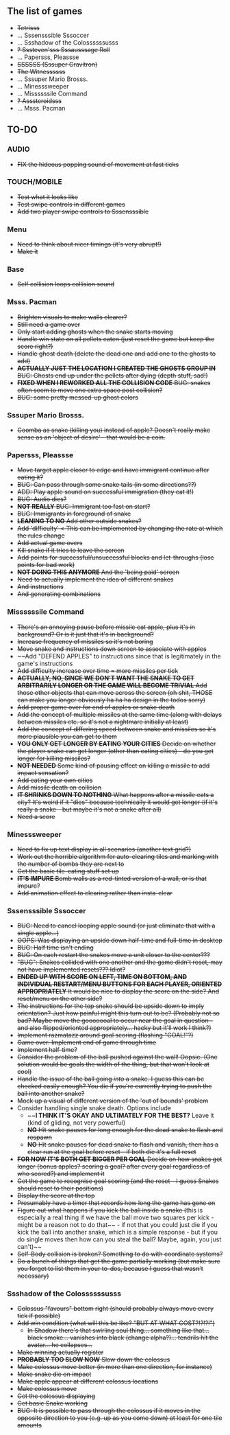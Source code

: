 ## The list of games

- ~~Tetrisss~~
- ... Sssensssible Sssoccer
- ... Ssshadow of the Colossssssusss
- ~~? Sssteven'sss Sssausssage Roll~~
- ... Papersss, Pleassse
- ~~SSSSSS (Sssuper Gravitron)~~
- ~~The Witnessssss~~
- ... Sssuper Mario Brosss.
- ... Minesssweeper
- ... Missssssile Command
- ~~? Asssteroidsss~~
- ... Msss. Pacman

## TO-DO

### AUDIO

- ~~FIX the hideous popping sound of movement at fast ticks~~

### TOUCH/MOBILE

- ~~Test what it looks like~~
- ~~Test swipe controls in different games~~
- ~~Add two player swipe controls to Sssensssible~~

### Menu

- ~~Need to think about nicer timings (it's very abrupt!)~~
- ~~Make it~~

### Base

- ~~Self collision loops collision sound~~

### Msss. Pacman

- ~~Brighten visuals to make walls clearer?~~
- ~~Still need a game over~~
- ~~Only start adding ghosts when the snake starts moving~~
- ~~Handle win state on all pellets eaten (just reset the game but keep the score right?)~~
- ~~Handle ghost death (delete the dead one and add one to the ghosts to add)~~
- ~~__ACTUALLY JUST THE LOCATION I CREATED THE GHOSTS GROUP IN__ BUG: Ghosts end up under the pellets after dying (depth stuff, sad!)~~
- ~~__FIXED WHEN I REWORKED ALL THE COLLISION CODE__ BUG: snakes often seem to move one extra space post collision?~~
- ~~BUG: some pretty messed-up ghost colors~~

### Sssuper Mario Brosss.

- ~~Goomba as snake (killing you) instead of apple? Doesn't really make sense as an 'object of desire' - that would be a coin.~~

### Papersss, Pleassse

- ~~Move target apple closer to edge and have immigrant continue after eating it?~~
- ~~BUG: Can pass through some snake tails (in some directions??)~~
- ~~ADD: Play apple sound on successful immigration (they eat it!)~~
- ~~BUG: Audio dies?~~
- ~~__NOT REALLY__ BUG: Immigrant too fast on start?~~
- ~~BUG: Immigrants in foreground of snake~~
- ~~__LEANING TO NO__ Add other outside snakes?~~
- ~~Add 'difficulty' < This can be implemented by changing the rate at which the rules change~~
- ~~Add actual game overs~~
- ~~Kill snake if it tries to leave the screen~~
- ~~Add points for successful/unsuccessful blocks and let-throughs (lose points for bad work)~~
- ~~__NOT DOING THIS ANYMORE__ And the 'being paid' screen~~
- ~~Need to actually implement the idea of different snakes~~
- ~~And instructions~~
- ~~And generating combinations~~

### Missssssile Command

- ~~There's an annoying pause before missile eat apple, plus it's in background? Or is it just that it's in background?~~
- ~~Increase frequency of missiles so it's not boring~~
- ~~Move snake and instructions down screen to associate with apples~~
- ~~Add "DEFEND APPLES" to instructions since that is legitimately in the game's instructions
- ~~Add difficulty increase over time = more missiles per tick~~
- ~~__ACTUALLY, NO, SINCE WE DON'T WANT THE SNAKE TO GET ARBITRARILY LONGER OR THE GAME WILL BECOME TRIVIAL__ Add those other objects that can move across the screen (oh shit, THOSE can make you longer obviously ha ha ha design in the todos sorry)~~
- ~~Add proper game over for end of apples or snake death~~
- ~~Add the concept of multiple missiles at the same time (along with delays between missiles etc. so it's not a nightmare initially at least)~~
- ~~Add the concept of differing speed between snake and missiles so it's more plausible you can get to them~~
- ~~__YOU ONLY GET LONGER BY EATING YOUR CITIES__ Decide on whether the player snake can get longer (other than eating cities) - do you get longer for killing missiles?~~
- ~~__NOT NEEDED__ Some kind of pausing effect on killing a missile to add impact sensation?~~
- ~~Add eating your own cities~~
- ~~Add missile death on collision~~
- ~~__IT SHRINKS DOWN TO NOTHING__ What happens after a missile eats a city? It's weird if it "dies" because technically it would get longer (if it's really a snake - but maybe it's not a snake after all)~~
- ~~Need a score~~

### Minesssweeper

- ~~Need to fix up text display in all scenarios (another text grid?)~~
- ~~Work out the horrible algorithm for auto-clearing tiles and marking with the number of bombs they are next to~~
- ~~Get the basic tile-eating stuff set up~~
- ~~__IT'S IMPURE__ Bomb walls as a red-tinted version of a wall, or is that impure?~~
- ~~Add animation effect to clearing rather than insta-clear~~

### Sssensssible Sssoccer

- ~~BUG: Need to cancel looping apple sound (or just eliminate that with a single apple...)~~
- ~~OOPS: Was displaying an upside down half-time and full-time in desktop~~
- ~~BUG: Half time isn't ending~~
- ~~BUG: On each restart the snakes move a unit closer to the center???~~
- ~~"BUG": Snakes collided with one another and the game didn't reset, may not have implemented resets??? Idiot?~~
- ~~__ENDED UP WITH SCORE ON LEFT, TIME ON BOTTOM, AND INDIVIDUAL RESTART/MENU BUTTONS FOR EACH PLAYER, ORIENTED APPROPRIATELY__ It would be nice to display the score on the side? And reset/menu on the other side?~~
- ~~The instructions for the top snake should be upside down to imply orientation? Just how painful might this turn out to be? (Probably not so bad? Maybe move the gooooooal to occur near the goal in question - and also flipped/oriented appropriately... hacky but it'll work I think?)~~
- ~~Implement razmatazz around goal scoring (flashing "GOAL!"?)~~
- ~~Game over: Implement end of game through time~~
- ~~Implement half-time?~~
- ~~Consider the problem of the ball pushed against the wall! Oopsie. (One solution would be goals the width of the thing, but that won't look at cool)~~
- ~~Handle the issue of the ball going _into_ a snake. I guess this can be checked easily enough? You die if you're currently trying to push the ball into another snake?~~
- ~~Mock up a visual of different version of the 'out of bounds' problem~~
- Consider handling single snake death. Options include
  - ~~__I THINK IT'S OKAY AND ULTIMATELY FOR THE BEST?__ Leave it (kind of gliding, not very powerful)
  - ~~__NO__ Hit snake pauses for long enough for the dead snake to flash and respawn~~
  - ~~__NO__ Hit snake pauses for dead snake to flash and vanish, then has a clear run at the goal before reset - if both die it's a full reset~~
- ~~__FOR NOW IT'S BOTH GET BIGGER PER GOAL__ Decide on how snakes get longer (bonus apples? scoring a goal? after every goal regardless of who scored?) and implement it~~
- ~~Get the game to recognise goal scoring (and the reset - I guess Snakes should reset to their positions)~~
- ~~Display the score at the top~~
- ~~Presumably have a timer that records how long the game has gone on~~
- ~~Figure out what happens if you kick the ball inside a snake (~~this is especially a real thing if we have the ball move two squares per kick - might be a reason not to do that~~ - if not that you could just die if you kick the ball into another snake, which is a simple response - but if you do single moves then how can you steal the ball? Maybe, again, you just can't)~~
- ~~Self-Body collision is broken? Something to do with coordinate systems?~~
- ~~Do a bunch of things that get the game partially working (but make sure you forget to list them in your to-dos, because I guess that wasn't necessary)~~

### Ssshadow of the Colossssssusss

- ~~Colossus "favours" bottom right (should probably always move every tick if possible)~~
- ~~Add win condition (what will this be like? "BUT AT WHAT COST?!?!?!")~~
  - ~~In Shadow there's that swirling soul thing... something like that... black smoke... vanishes into black (change alpha?)... tendrils hit the avatar... he collapses...~~
- ~~Make winning actually register~~
- ~~__PROBABLY TOO SLOW NOW__ Slow down the colossus~~
- ~~Make colossus move better (in more than one direction, for instance)~~
- ~~Make snake die on impact~~
- ~~Make apple appear at different colossus locations~~
- ~~Make colossus move~~
- ~~Get the colossus displaying~~
- ~~Get basic Snake working~~
- ~~BUG: It is possible to pass through the colossus if it moves in the opposite direction to you (e.g. up as you come down) at least for one tile amounts~~
